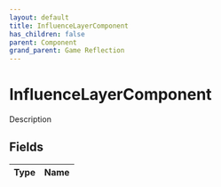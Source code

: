 ```yaml
---
layout: default
title: InfluenceLayerComponent
has_children: false
parent: Component
grand_parent: Game Reflection
---
```

# InfluenceLayerComponent
Description 

## Fields

| Type | Name |
|:-------------|:--------------|

